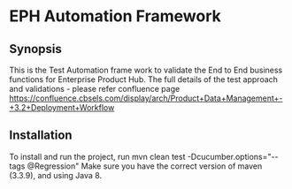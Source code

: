 # EPH Automation Framework

## Synopsis
This is the Test Automation frame work to validate the End to End business functions for Enterprise Product Hub.
The full details of the test approach and validations - please refer confluence page  https://confluence.cbsels.com/display/arch/Product+Data+Management+-+3.2+Deployment+Workflow

## Installation
To install and run the project, run 
    mvn clean test -Dcucumber.options="--tags @Regression"
Make sure you have the correct version of maven \(3.3.9\), and  using Java 8.
